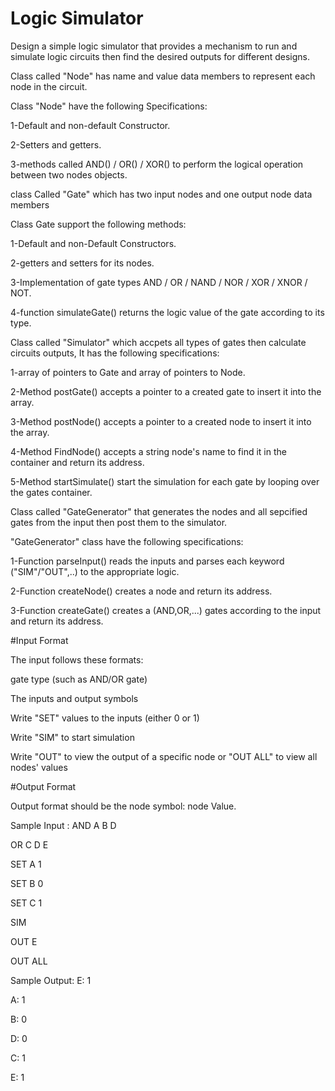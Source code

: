 # Logic Simulator

Design a simple logic simulator that provides a mechanism to run and simulate logic circuits then find the desired outputs for different designs.

Class called "Node" has name and value data members to represent each node in the circuit.

Class "Node" have the following Specifications:

1-Default and non-default Constructor.

2-Setters and getters.

3-methods called AND() / OR() / XOR() to perform the logical operation between two nodes objects.


class Called "Gate" which has two input nodes and one output node data members

Class Gate support the following methods:

1-Default and non-Default Constructors.

2-getters and setters for its nodes.

3-Implementation of gate types AND / OR / NAND / NOR / XOR / XNOR / NOT.

4-function simulateGate() returns the logic value of the gate according to its type.


Class called "Simulator" which accpets all types of gates then calculate circuits outputs, It has the following specifications:

1-array of pointers to Gate and array of pointers to Node.

2-Method postGate() accepts a pointer to a created gate to insert it into the array.

3-Method postNode() accepts a pointer to a created node to insert it into the array.

4-Method FindNode() accepts a string node's name to find it in the container and return its address.

5-Method startSimulate() start the simulation for each gate by looping over the gates container.



Class called "GateGenerator" that generates the nodes and all sepcified gates from the input then post them to the simulator.

"GateGenerator" class have the following specifications:

1-Function parseInput() reads the inputs and parses each keyword ("SIM"/"OUT",..) to the appropriate logic.

2-Function createNode() creates a node and return its address.

3-Function createGate() creates a (AND,OR,...) gates according to the input and return its address.



#Input Format

The input follows these formats:

gate type (such as AND/OR gate)

The inputs and output symbols

Write "SET" values to the inputs (either 0 or 1)

Write "SIM" to start simulation

Write "OUT" to view the output of a specific node or "OUT ALL" to view all nodes' values



#Output Format

Output format should be the node symbol: node Value.


Sample Input :
AND A B D

OR C D E

SET A 1

SET B 0 

SET C 1

SIM 

OUT E

OUT ALL


Sample Output:
E: 1

A: 1

B: 0

D: 0

C: 1

E: 1


